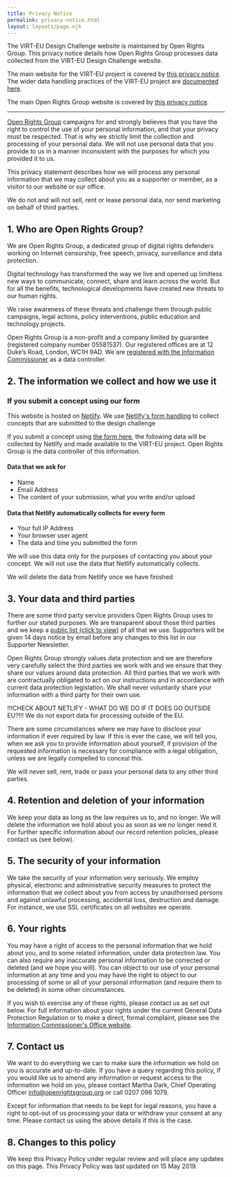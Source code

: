 ```yaml
---
title: Privacy Notice
permalink: privacy-notice.html
layout: layouts/page.njk
---
```


The VIRT-EU Design Challenge website is maintained by Open Rights Group. This privacy notice details how Open Rights Group processes data collected from the VIRT-EU Design Challenge website.

The main website for the VIRT-EU project is covered by [this privacy notice](https://virteuproject.eu/wp-content/uploads/sites/66/2018/11/Cookies-Privacy-Policy.pdf). The wider data handling practices of the VIRT-EU project are [documented here](https://virteuproject.eu/wp-content/uploads/sites/66/2018/11/Deliverable-1.6-.pdf).

The main Open Rights Group website is covered by [this privacy notice](https://www.openrightsgroup.org/privacy).

---

[Open Rights Group](https://www.openrightsgroup.org) campaigns for and strongly believes that you have the right to control the use of your personal information, and that your privacy must be respected. That is why we strictly limit the collection and processing of your personal data. We will not use personal data that you provide to us in a manner inconsistent with the purposes for which you provided it to us.

This privacy statement describes how we will process any personal information that we may collect about you as a supporter or member, as a visitor to our website or our office.

We do not and will not sell, rent or lease personal data, nor send marketing on behalf of third parties.

## 1. Who are Open Rights Group?

We are Open Rights Group, a dedicated group of digital rights defenders working on Internet censorship, free speech, privacy, surveillance and data protection.

Digital technology has transformed the way we live and opened up limitless new ways to communicate, connect, share and learn across the world. But for all the benefits, technological developments have created new threats to our human rights.

We raise awareness of these threats and challenge them through public campaigns, legal actions, policy interventions, public education and technology projects.

Open Rights Group is a non-profit and a company limited by guarantee (registered company number 05581537). Our registered offices are at 12 Duke’s Road, London, WC1H 9AD. We are [registered with the Information Commissioner](https://ico.org.uk/ESDWebPages/Entry/Z1179257) as a data controller.

## 2. The information we collect and how we use it

### If you submit a concept using our form

This website is hosted on [Netlify](https://www.netlify.com). We use [Netlify's form handling](https://www.netlify.com/docs/form-handling) to collect concepts that are submitted to the design challenge

If you submit a concept using [the form here](https://designchallenge.virteuproject.eu/form.html), the following data will be collected by Netlify and made available to the VIRT-EU project. Open Rights Group is the data controller of this information.

#### Data that we ask for

- Name
- Email Address
- The content of your submission, what you write and/or upload

#### Data that Netlify automatically collects for every form

- Your full IP Address
- Your browser user agent
- The data and time you submitted the form

We will use this data only for the purposes of contacting you about your concept. We will not use the data that Netlify automatically collects.

We will delete the data from Netlify once we have finished

<!-- We collect some analytics data about your device using the free, self hosted and open source [Matomo](https://matomo.org/) analytics software. We make a conscious choice to avoid web analytics tools such as Google Analytics where possible as part of our commitment to protecting your privacy.

Any data collection using the Matomo software is only carried out by computer systems which we personally operate and is never transferred to any third party.

The data collected by Matomo may include information about your operating system and version, your web browser version, your system language, your screen size and resolution, and some other metadata which allows us to optimise your browsing experience.

The data collected to Matomo is never associated with you directly, and is only associated with a partially-anonymised representation of your IP address.

If your web browser is configured to request that websites do not track you by sending a “Do Not Track” (DNT) request when loading webpages, Matomo will not collect any information from your system.-->

<!-- Web server access logs containing full IP addresses are stored between 7 and 14 days and are used solely for performance and security purposes. This information is not shared with third parties. -->

<!--Where cookies are used on our sites they are used for technical and security purposes, such as logins, and not for general visitor profiling.

We use Matomo to understand Open Rights Group’s impact and reach in the areas that we try to effect change.-->

## 3. Your data and third parties

There are some third party service providers Open Rights Group uses to further our stated purposes. We are transparent about those third parties and we keep a [public list (click to view)](https://www.openrightsgroup.org/privacy/third-party-services) of all that we use. Supporters will be given 14 days notice by email before any changes to this list in our Supporter Newsletter.

Open Rights Group strongly values data protection and we are therefore very carefully select the third parties we work with and we ensure that they share our values around data protection. All third parties that we work with are contractually obligated to act on our instructions and in accordance with current data protection legislation. We shall never voluntarily share your information with a third party for their own use.

!!!CHECK ABOUT NETLIFY - WHAT DO WE DO IF IT DOES GO OUTSIDE EU?!!!
We do not export data for processing outside of the EU.

There are some circumstances where we may have to disclose your information if ever required by law. If this is ever the case, we will tell you, when we ask you to provide information about yourself, if provision of the requested information is necessary for compliance with a legal obligation, unless we are legally compelled to conceal this.

We will never sell, rent, trade or pass your personal data to any other third parties.

## 4. Retention and deletion of your information

We keep your data as long as the law requires us to, and no longer. We will delete the information we hold about you as soon as we no longer need it. For further specific information about our record retention policies, please contact us (see below).

## 5. The security of your information

We take the security of your information very seriously. We employ physical, electronic and administrative security measures to protect the information that we collect about you from access by unauthorised persons and against unlawful processing, accidental loss, destruction and damage. For instance, we use SSL certificates on all websites we operate.

## 6. Your rights

You may have a right of access to the personal information that we hold about you, and to some related information, under data protection law. You can also require any inaccurate personal information to be corrected or deleted (and we hope you will). You can object to our use of your personal information at any time and you may have the right to object to our processing of some or all of your personal information (and require them to be deleted) in some other circumstances.

If you wish to exercise any of these rights, please contact us as set out below. For full information about your rights under the current General Data Protection Regulation or to make a direct, formal complaint, please see the [Information Commissioner's Office website](https://ico.org.uk).

## 7. Contact us

We want to do everything we can to make sure the information we hold on you is accurate and up-to-date. If you have a query regarding this policy, if you would like us to amend any information or request access to the information we hold on you, please contact Martha Dark, Chief Operating Officer [info@openrightsgroup.org](mailto:info@openrightsgroup.org) or call 0207 096 1079.

Except for information that needs to be kept for legal reasons, you have a right to opt-out of us processing your data or withdraw your consent at any time. Please contact us using the above details if this is the case.

## 8. Changes to this policy

We keep this Privacy Policy under regular review and will place any updates on this page. This Privacy Policy was last updated on 15 May 2019.